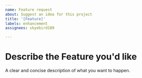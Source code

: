 ```yaml
---
name: Feature request
about: Suggest an idea for this project
title: '[Feature]'
labels: enhancement
assignees: skyebird189

---
```


Describe the Feature you'd like
================================
A clear and concise description of what you want to happen.

